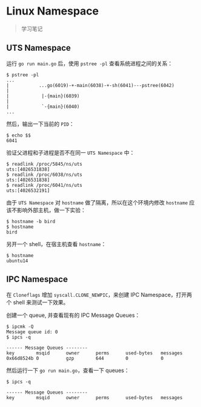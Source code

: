 # Linux Namespace

> 学习笔记  

## UTS Namespace
运行 `go run main.go` 后，使用 `pstree -pl` 查看系统进程之间的关系：

```shell
$ pstree -pl
...
|           ...go(6019)-+-main(6038)-+-sh(6041)---pstree(6042)
|                                                                                                  |            |-{main}(6039)
|                                                                                                  |            `-{main}(6040)
...
```
然后，输出一下当前的 `PID`：

```shell
$ echo $$
6041
```

验证父进程和子进程是否不在同一 `UTS Namespace` 中：

```shell
$ readlink /proc/5845/ns/uts
uts:[4026531838]
$ readlink /proc/6038/ns/uts
uts:[4026531838]
$ readlink /proc/6041/ns/uts
uts:[4026532191]
```

由于 `UTS Namespace` 对 `hostname` 做了隔离，所以在这个环境内修改 `hostname` 应该不影响外部主机，做一下实验：

```shell
$ hostname -b bird
$ hostname
bird 
```

另开一个 shell，在宿主机查看 `hostname`：

```shell
$ hostname
ubuntu14
```

## IPC Namespace

在 `Cloneflags` 增加 `syscall.CLONE_NEWPIC`，来创建 IPC Namespace，打开两个 shell 来测试一下效果。  

创建一个 queue, 并查看现有的 IPC Message Queues：

```shell
$ ipcmk -Q
Message queue id: 0
$ ipcs -q

------ Message Queues --------
key        msqid      owner      perms      used-bytes   messages    
0x66d8524b 0          gzp        644        0            0           

```

然后运行一下 `go run main.go`，查看一下 queues：

```shell
$ ipcs -q

------ Message Queues --------
key        msqid      owner      perms      used-bytes   messages    

```



